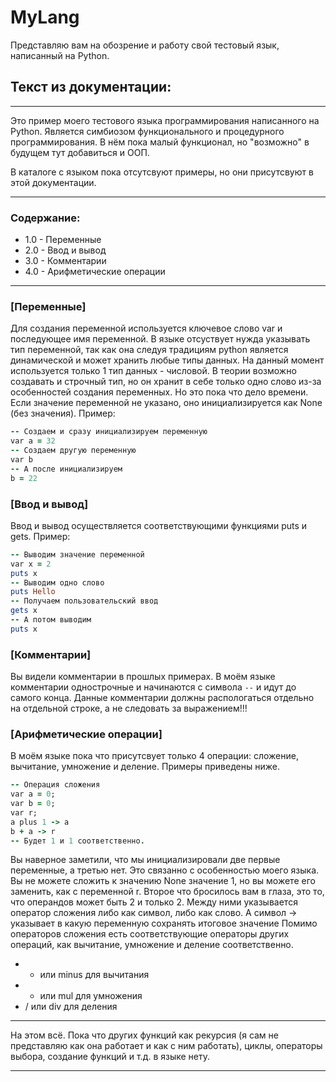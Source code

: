 # MyLang
Представляю вам на обозрение и работу свой тестовый язык, написанный на Python.

## Текст из документации:

---

Это пример моего тестового языка программирования написанного на Python.
Является симбиозом функционального и процедурного программирования. 
В нём пока малый функционал, но "возможно" в будущем тут добавиться и ООП.

В каталоге с языком пока отсутсвуют примеры, но они присутсвуют в этой 
документации.

---

### Содержание:
+ 1.0 - Переменные
+ 2.0 - Ввод и вывод
+ 3.0 - Комментарии
+ 4.0 - Арифметические операции

---

### [Переменные]
Для создания переменной используется ключевое слово var и последующее
имя переменной. В языке отсуствует нужда указывать тип переменной, так
как она следуя традициям python является динамической и может хранить
любые типы данных. На данный момент используется только 1 тип данных -
числовой. В теории возможно создавать и строчный тип, но он хранит
в себе только одно слово из-за особенностей создания переменных. Но
это пока что дело времени. Если значение переменной не указано, оно
инициализируется как None (без значения).
Пример:
```Ruby
-- Создаем и сразу инициализируем переменную
var a = 32
-- Создаем другую переменную
var b
-- А после инициализируем
b = 22
```

### [Ввод и вывод]
Ввод и вывод осуществляется соответствующими функциями puts и gets.
Пример:
```Ruby
-- Выводим значение переменной
var x = 2
puts x
-- Выводим одно слово
puts Hello
-- Получаем пользовательский ввод
gets x
-- А потом выводим
puts x
```

### [Комментарии]
Вы видели комментарии в прошлых примерах.
В моём языке комментарии однострочные и начинаются с символа `--` и
идут до самого конца. Данные комментарии должны распологаться отдельно
на отдельной строке, а не следовать за выражением!!!

### [Арифметические операции]
В моём языке пока что присутсвует только 4 операции: сложение,
вычитание, умножение и деление. Примеры приведены ниже.
```Ruby
-- Операция сложения
var a = 0;
var b = 0;
var r;
a plus 1 -> a
b + a -> r
-- Будет 1 и 1 соответственно.
```
Вы наверное заметили, что мы инициализировали две первые переменные,
а третью нет. Это связанно с особенностью моего языка. Вы не можете
сложить к значению None значение 1, но вы можете его заменить, как с
переменной r.
Второе что бросилось вам в глаза, это то, что операндов может быть 2
и только 2. Между ними указывается оператор сложения либо как символ,
либо как слово. А символ -> указывает в какую переменную сохранять
итоговое значение
Помимо операторов сложения есть соответствующие операторы других
операций, как вычитание, умножение и деление соответственно.
+ - или minus для вычитания
+ * или mul для умножения
+ / или div для деления

---

На этом всё. Пока что других функций как рекурсия (я сам не представляю как
она работает и как с ним работать), циклы, операторы выбора, создание
функций и т.д. в языке нету.

---
